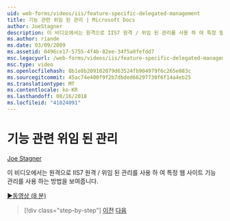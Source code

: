 ```yaml
---
uid: web-forms/videos/iis/feature-specific-delegated-management
title: 기능 관련 위임 된 관리 | Microsoft Docs
author: JoeStagner
description: 이 비디오에서는 원격으로 IIS7 원격 / 위임 된 관리를 사용 하 여 특정 웹 사이트 기능 관리를 사용 하는 방법을 보여줍니다.
ms.author: riande
ms.date: 03/09/2009
ms.assetid: 0496ce17-5755-4f4b-82ee-34f5a0fefdd7
msc.legacyurl: /web-forms/videos/iis/feature-specific-delegated-management
msc.type: video
ms.openlocfilehash: 8b1e8b209102079d63524fb904979f6c265e083c
ms.sourcegitcommit: 45ac74e400f9f2b7dbded66297730f6f14a4eb25
ms.translationtype: MT
ms.contentlocale: ko-KR
ms.lasthandoff: 08/16/2018
ms.locfileid: "41824091"
---
```

<a name="feature-specific-delegated-management"></a>기능 관련 위임 된 관리
====================
[Joe Stagner](https://github.com/JoeStagner)

이 비디오에서는 원격으로 IIS7 원격 / 위임 된 관리를 사용 하 여 특정 웹 사이트 기능 관리를 사용 하는 방법을 보여줍니다.

[&#9654;동영상 (8 분)](https://channel9.msdn.com/Blogs/ASP-NET-Site-Videos/feature-specific-delegated-management)

> [!div class="step-by-step"]
> [이전](working-with-iis7-deligated-admin.md)
> [다음](troubleshooting-production-aspnet-apps.md)
